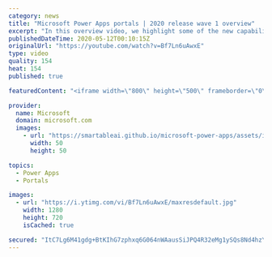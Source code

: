 ```yaml
---
category: news
title: "Microsoft Power Apps portals | 2020 release wave 1 overview"
excerpt: "In this overview video, we highlight some of the new capabilities included in the latest update to Microsoft Power Apps portals.     Here are the capabilities covered:   •    Power BI integration, so you can quickly add Power BI reports, tables, and dashboards to your portals without coding.  •    Themes"
publishedDateTime: 2020-05-12T00:10:15Z
originalUrl: "https://youtube.com/watch?v=Bf7Ln6uAwxE"
type: video
quality: 154
heat: 154
published: true

featuredContent: "<iframe width=\"800\" height=\"500\" frameborder=\"0\" src=\"https://www.youtube.com/embed/Bf7Ln6uAwxE\" allow=\"accelerometer; autoplay; encrypted-media; gyroscope; picture-in-picture\" allowfullscreen></iframe>"

provider:
  name: Microsoft
  domain: microsoft.com
  images:
    - url: "https://smartableai.github.io/microsoft-power-apps/assets/images/organizations/microsoft.com-50x50.jpg"
      width: 50
      height: 50

topics:
  - Power Apps
  - Portals

images:
  - url: "https://i.ytimg.com/vi/Bf7Ln6uAwxE/maxresdefault.jpg"
    width: 1280
    height: 720
    isCached: true

secured: "ItC7Lg6M41gdg+BtKIhG7zphxq6G064nWAausSiJPQ4R32eMg1ySQs8Nd4hzYdMLeXRcnAUQOjTJRcke8DVq4sytZnUjbNiS0BDd4j7OVkR9JhBL4ECPqXndMgDuCGKYsqjrOEMvUU88TECoCcvQFLFQWoON7YNWdlyBvbt3QIB5q5ruU/8307GK/li7d8nT8OIWUkB+1SE52G28oNd6L98G4jvnsf6URH8tbx8CEHFBLdRDUiKSRzyiTTW14jkK9ToDqc9WkA2/IMC20szz1BQH4sco5DcAdvDL9MR9Li1uRDILaz24qkCabOuGeN94gN62r7r+1pBHYEBdWwBKhWRetNAPy2gV4s0b89kOhd9/8WOhQAqtBefxec8Vhgyp7TafQqG9+JWEJ//+So2QHKIIu2YjdR1RLaHSvawBx6TRH61niTgUt38UyJXlXp10;jXXSk3UB1Sr3Ghm74BuoAQ=="
---
```


